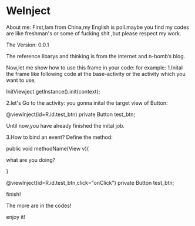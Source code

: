 WeInject
========
About me:
  First,Iam from China,my English is poll.maybe you find my codes are like freshman's or some of fucking shit
,but please respect my work.

The Version:
0.0.1

The reference libarys and thinking is from the internet and n-bomb‘s blog.

Now,let me show how to use this frame in your code:
for example:
1.Inital the frame like following code at the base-activity or the activity which you want to use,

InitViewject.getInstance().init(context);

2.let's Go to the activity:
you gonna inital the target view of Button:

@viewInject(id=R.id.test_btn)
private Button test_btn;

Until now,you have already finished the inital job.  

3.How to bind an event?
Define the method:

public void methodName(View v){

  what are you doing?

}

@viewInject(id=R.id.test_btn,click="onClick")
private Button test_btn;

finish!

The more are in the codes!

enjoy it!

